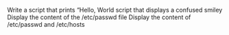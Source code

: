 Write a script that prints “Hello, World
script that displays a confused smiley
Display the content of the /etc/passwd file
Display the content of /etc/passwd and /etc/hosts
